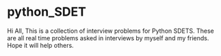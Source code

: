 # python_SDET
Hi All, This is a collection of interview problems for Python SDETS. These are all real time problems asked in interviews by myself and my friends. Hope it will help others.
